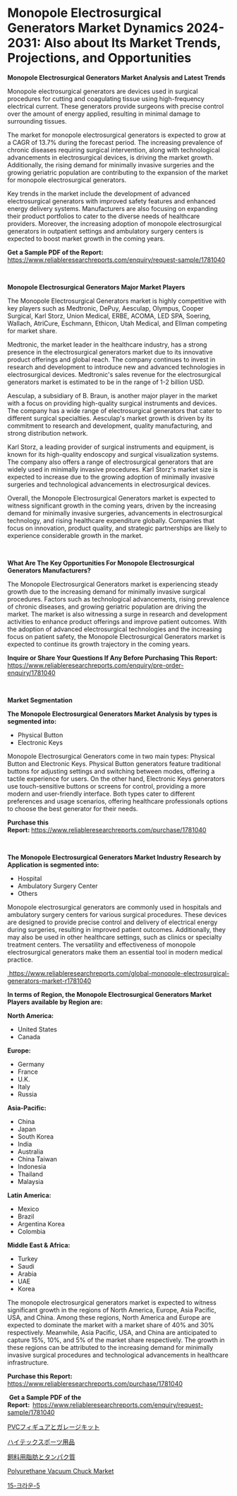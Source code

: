 <p><h1>Monopole Electrosurgical Generators Market Dynamics 2024-2031: Also about Its Market Trends, Projections, and Opportunities</h1></p><p><strong>Monopole Electrosurgical Generators Market Analysis and Latest Trends</strong></p>
<p><p>Monopole electrosurgical generators are devices used in surgical procedures for cutting and coagulating tissue using high-frequency electrical current. These generators provide surgeons with precise control over the amount of energy applied, resulting in minimal damage to surrounding tissues.</p><p>The market for monopole electrosurgical generators is expected to grow at a CAGR of 13.7% during the forecast period. The increasing prevalence of chronic diseases requiring surgical intervention, along with technological advancements in electrosurgical devices, is driving the market growth. Additionally, the rising demand for minimally invasive surgeries and the growing geriatric population are contributing to the expansion of the market for monopole electrosurgical generators.</p><p>Key trends in the market include the development of advanced electrosurgical generators with improved safety features and enhanced energy delivery systems. Manufacturers are also focusing on expanding their product portfolios to cater to the diverse needs of healthcare providers. Moreover, the increasing adoption of monopole electrosurgical generators in outpatient settings and ambulatory surgery centers is expected to boost market growth in the coming years.</p></p>
<p><strong>Get a Sample PDF of the Report:&nbsp;</strong> <a href="https://www.reliableresearchreports.com/enquiry/request-sample/1781040">https://www.reliableresearchreports.com/enquiry/request-sample/1781040</a></p>
<p>&nbsp;</p>
<p><strong>Monopole Electrosurgical Generators Major Market Players</strong></p>
<p><p>The Monopole Electrosurgical Generators market is highly competitive with key players such as Medtronic, DePuy, Aesculap, Olympus, Cooper Surgical, Karl Storz, Union Medical, ERBE, ACOMA, LED SPA, Soering, Wallach, AtriCure, Eschmann, Ethicon, Utah Medical, and Ellman competing for market share.</p><p>Medtronic, the market leader in the healthcare industry, has a strong presence in the electrosurgical generators market due to its innovative product offerings and global reach. The company continues to invest in research and development to introduce new and advanced technologies in electrosurgical devices. Medtronic's sales revenue for the electrosurgical generators market is estimated to be in the range of 1-2 billion USD.</p><p>Aesculap, a subsidiary of B. Braun, is another major player in the market with a focus on providing high-quality surgical instruments and devices. The company has a wide range of electrosurgical generators that cater to different surgical specialties. Aesculap's market growth is driven by its commitment to research and development, quality manufacturing, and strong distribution network.</p><p>Karl Storz, a leading provider of surgical instruments and equipment, is known for its high-quality endoscopy and surgical visualization systems. The company also offers a range of electrosurgical generators that are widely used in minimally invasive procedures. Karl Storz's market size is expected to increase due to the growing adoption of minimally invasive surgeries and technological advancements in electrosurgical devices.</p><p>Overall, the Monopole Electrosurgical Generators market is expected to witness significant growth in the coming years, driven by the increasing demand for minimally invasive surgeries, advancements in electrosurgical technology, and rising healthcare expenditure globally. Companies that focus on innovation, product quality, and strategic partnerships are likely to experience considerable growth in the market.</p></p>
<p>&nbsp;</p>
<p><strong>What Are The Key Opportunities For Monopole Electrosurgical Generators Manufacturers?</strong></p>
<p><p>The Monopole Electrosurgical Generators market is experiencing steady growth due to the increasing demand for minimally invasive surgical procedures. Factors such as technological advancements, rising prevalence of chronic diseases, and growing geriatric population are driving the market. The market is also witnessing a surge in research and development activities to enhance product offerings and improve patient outcomes. With the adoption of advanced electrosurgical technologies and the increasing focus on patient safety, the Monopole Electrosurgical Generators market is expected to continue its growth trajectory in the coming years.</p></p>
<p><strong>Inquire or Share Your Questions If Any Before Purchasing This Report:</strong> <a href="https://www.reliableresearchreports.com/enquiry/pre-order-enquiry/1781040">https://www.reliableresearchreports.com/enquiry/pre-order-enquiry/1781040</a></p>
<p>&nbsp;</p>
<p><strong>Market Segmentation</strong></p>
<p><strong>The Monopole Electrosurgical Generators Market Analysis by types is segmented into:</strong></p>
<p><ul><li>Physical Button</li><li>Electronic Keys</li></ul></p>
<p><p>Monopole Electrosurgical Generators come in two main types: Physical Button and Electronic Keys. Physical Button generators feature traditional buttons for adjusting settings and switching between modes, offering a tactile experience for users. On the other hand, Electronic Keys generators use touch-sensitive buttons or screens for control, providing a more modern and user-friendly interface. Both types cater to different preferences and usage scenarios, offering healthcare professionals options to choose the best generator for their needs.</p></p>
<p><strong>Purchase this Report:&nbsp;</strong><a href="https://www.reliableresearchreports.com/purchase/1781040">https://www.reliableresearchreports.com/purchase/1781040</a></p>
<p>&nbsp;</p>
<p><strong>The Monopole Electrosurgical Generators Market Industry Research by Application is segmented into:</strong></p>
<p><ul><li>Hospital</li><li>Ambulatory Surgery Center</li><li>Others</li></ul></p>
<p><p>Monopole electrosurgical generators are commonly used in hospitals and ambulatory surgery centers for various surgical procedures. These devices are designed to provide precise control and delivery of electrical energy during surgeries, resulting in improved patient outcomes. Additionally, they may also be used in other healthcare settings, such as clinics or specialty treatment centers. The versatility and effectiveness of monopole electrosurgical generators make them an essential tool in modern medical practice.</p></p>
<p><a href="https://www.reliableresearchreports.com/global-monopole-electrosurgical-generators-market-r1781040">&nbsp;https://www.reliableresearchreports.com/global-monopole-electrosurgical-generators-market-r1781040</a></p>
<p><strong>In terms of Region, the Monopole Electrosurgical Generators Market Players available by Region are:</strong></p>
<p>
    <p> <strong> North America: </strong>
        <ul>
            <li>United States</li>
            <li>Canada</li>
        </ul>
        </p> 
    <p> <strong> Europe: </strong>
        <ul>
            <li>Germany</li>
            <li>France</li>
            <li>U.K.</li>
            <li>Italy</li>
            <li>Russia</li>
        </ul>
        </p> 
    <p> <strong> Asia-Pacific: </strong>
        <ul>
            <li>China</li>
            <li>Japan</li>
            <li>South Korea</li>
            <li>India</li>
            <li>Australia</li>
            <li>China Taiwan</li>
            <li>Indonesia</li>
            <li>Thailand</li>
            <li>Malaysia</li>
        </ul>
        </p> 
    <p> <strong> Latin America: </strong>
        <ul>
            <li>Mexico</li>
            <li>Brazil</li>
            <li>Argentina Korea</li>
            <li>Colombia</li>
        </ul>
        </p> 
    <p> <strong> Middle East & Africa: </strong>
        <ul>
            <li>Turkey</li>
            <li>Saudi</li>
            <li>Arabia</li>
            <li>UAE</li>
            <li>Korea</li>
        </ul>
    </p>
    </p>
<p><p>The monopole electrosurgical generators market is expected to witness significant growth in the regions of North America, Europe, Asia Pacific, USA, and China. Among these regions, North America and Europe are expected to dominate the market with a market share of 40% and 30% respectively. Meanwhile, Asia Pacific, USA, and China are anticipated to capture 15%, 10%, and 5% of the market share respectively. The growth in these regions can be attributed to the increasing demand for minimally invasive surgical procedures and technological advancements in healthcare infrastructure.</p></p>
<p><strong>Purchase this Report: </strong><a href="https://www.reliableresearchreports.com/purchase/1781040">https://www.reliableresearchreports.com/purchase/1781040</a></p>
<p>&nbsp;<strong>Get a Sample PDF of the Report:&nbsp;&nbsp;</strong><a href="https://www.reliableresearchreports.com/enquiry/request-sample/1781040">https://www.reliableresearchreports.com/enquiry/request-sample/1781040</a></p>
<p><strong></strong></p>
<p><p><a href="https://medium.com/@austinjames1907/pvc%E3%83%95%E3%82%A3%E3%82%AE%E3%83%A5%E3%82%A2%E3%81%A8%E3%82%AC%E3%83%AC%E3%83%BC%E3%82%B8%E3%82%AD%E3%83%83%E3%83%88%E5%B8%82%E5%A0%B4-%E7%A8%AE%E9%A1%9E-%E7%94%A8%E9%80%94-%E5%9C%B0%E7%90%86%E3%81%AB%E3%82%88%E3%82%8B%E5%8C%85%E6%8B%AC%E7%9A%84%E8%A9%95%E4%BE%A1-6e9e723b166c">PVCフィギュアとガレージキット</a></p><p><a href="https://medium.com/@jaylonlesch1993/%E3%83%8F%E3%82%A4%E3%83%86%E3%82%AF%E3%82%B9%E3%83%9D%E3%83%BC%E3%83%84%E6%A9%9F%E5%99%A8%E5%B8%82%E5%A0%B4%E3%81%AE%E8%A6%8F%E6%A8%A1%E3%81%AF-%E3%82%B0%E3%83%AD%E3%83%BC%E3%83%90%E3%83%AB%E7%94%A3%E6%A5%AD%E3%81%AB%E3%81%8A%E3%81%91%E3%82%8B%E6%9C%80%E9%81%A9%E3%81%AA%E3%83%9E%E3%83%BC%E3%82%B1%E3%83%86%E3%82%A3%E3%83%B3%E3%82%B0%E3%83%81%E3%83%A3%E3%83%8D%E3%83%AB%E3%82%92%E6%98%8E%E3%82%89%E3%81%8B%E3%81%AB%E3%81%97%E3%81%BE%E3%81%99-11872aadad04">ハイテックスポーツ用品</a></p><p><a href="https://github.com/lababdou/Market-Research-Report-List-4/blob/main/9566826104761.md">飼料用脂肪とタンパク質</a></p><p><a href="https://github.com/seekum/Market-Research-Report-List-3/blob/main/polyurethane-vacuum-chuck-market.md">Polyurethane Vacuum Chuck Market</a></p><p><a href="https://medium.com/@londonacobson5656/15-crown-5-%EC%8B%9C%EC%9E%A5%EC%9D%80-%EC%8B%9C%EC%9E%A5-%EC%A0%90%EC%9C%A0%EC%9C%A8-%EC%8B%9C%EC%9E%A5-%EB%8F%99%ED%96%A5-%EB%B0%8F-%EC%8B%9C%EC%9E%A5-%EC%84%B1%EC%9E%A5%EC%97%90-%EA%B4%80%ED%95%9C-%EC%A0%95%EB%B3%B4%EB%A5%BC-%EC%A0%9C%EA%B3%B5%ED%95%A9%EB%8B%88%EB%8B%A4-4a19694acf86">15-크라운-5</a></p></p>
